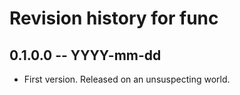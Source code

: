 # Revision history for func

## 0.1.0.0 -- YYYY-mm-dd

* First version. Released on an unsuspecting world.
